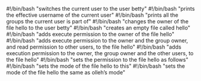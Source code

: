 #!/bin/bash
"switches the current user to the user betty"
#!/bin/bash
"prints the effective username of the current user"
#!/bin/bash
"prints all the groups the current user is part of"
#!/bin/bash
"changes the owner of the file hello to the user betty"
#!/bin/bash
"creates an empty file called hello"
#!/bin/bash
 "adds execute permission to the owner of the file hello"
#!/bin/bash
"adds execute permission to the owner and the group owner, and read permission to other users, to the file hello"
#!/bin/bash
"adds execution permission to the owner, the group owner and the other users, to the file hello"
#!/bin/bash
"sets the permission to the file hello as follows"
#!/bin/bash
"sets the mode of the file hello to this"
#!/bin/bash
"sets the mode of the file hello the same as olleh’s mode"
